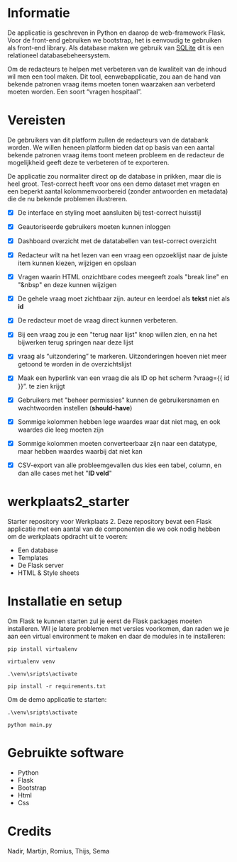 # Informatie

De applicatie is geschreven in Python en daarop de web-framework Flask. Voor de front-end gebruiken we bootstrap, het is eenvoudig te gebruiken als front-end library. Als database maken we gebruik van [SQLite](https://www.sqlite.org/index.html) dit is een relationeel databasebeheersystem. 

Om de redacteurs te helpen met verbeteren van de kwaliteit van de inhoud wil men een tool maken. Dit tool, eenwebapplicatie, zou aan de hand van bekende patronen vraag items moeten tonen waarzaken aan verbeterd moeten worden. Een soort “vragen hospitaal”.

# Vereisten

De gebruikers van dit platform zullen de redacteurs van de databank worden. We willen heneen platform bieden dat op basis van een aantal bekende patronen vraag items toont meteen probleem en de redacteur de mogelijkheid geeft deze te verbeteren of te exporteren.

De applicatie zou normaliter direct op de database in prikken, maar die is heel groot. Test-correct heeft voor ons een demo dataset met vragen en een beperkt aantal kolommenvoorbereid (zonder antwoorden en metadata) die de nu bekende problemen illustreren.

- [x] De interface en styling moet aansluiten bij test-correct huisstijl
- [x] Geautoriseerde gebruikers moeten kunnen inloggen 
- [x] Dashboard overzicht met de datatabellen van test-correct overzicht
- [x] Redacteur wilt na het lezen van een vraag een opzoeklijst naar de juiste item kunnen kiezen, wijzigen en opslaan
- [x] Vragen waarin HTML onzichtbare codes meegeeft zoals "break line" en "&nbsp" en deze kunnen wijzigen
- [x] De gehele vraag moet zichtbaar zijn. auteur en leerdoel als <b>tekst</b> niet als <b>id</b>
- [x] De redacteur moet de vraag direct kunnen verbeteren.
- [x] Bij een vraag zou je een "terug naar lijst" knop willen zien, en na het bijwerken terug springen naar deze lijst
- [x] vraag als “uitzondering” te markeren. Uitzonderingen hoeven niet meer getoond te worden in de overzichtslijst
- [x] Maak een hyperlink van een vraag die als ID op het scherm ?vraag={{ id }}”. te zien krijgt
- [x] Gebruikers met "beheer permissies" kunnen de gebruikersnamen en wachtwoorden instellen (<b>should-have</b>)
- [x] Sommige kolommen hebben lege waardes waar dat niet mag, en ook waardes die leeg moeten zijn
- [x] Sommige kolommen moeten converteerbaar zijn naar een datatype, maar hebben waardes waarbij dat niet kan
- [x] CSV-export van alle probleemgevallen dus kies een tabel, column, en dan alle cases met het "<b>ID veld</b>"


# werkplaats2_starter
Starter repository voor Werkplaats 2. Deze repository bevat een Flask applicatie met een aantal van de componenten die we ook nodig hebben om de werkplaats opdracht uit te voeren: 
- Een database
- Templates
- De Flask server
- HTML & Style sheets

# Installatie en setup
Om Flask te kunnen starten zul je eerst de Flask packages moeten installeren. Wil je latere problemen met versies voorkomen, dan raden we je aan een virtual environment te maken en daar de modules in te 
installeren:  

```
pip install virtualenv

virtualenv venv

.\venv\sripts\activate

pip install -r requirements.txt
```
Om de demo applicatie te starten: 
``` 
.\venv\sripts\activate

python main.py
```

# Gebruikte software
- Python
- Flask
- Bootstrap
- Html
- Css

# Credits

Nadir, Martijn, Romius, Thijs, Sema


